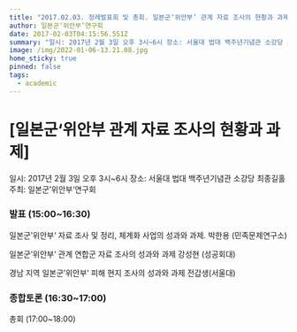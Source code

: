 ```yaml
---
title: "2017.02.03. 정례발표회 및 총회. 일본군‘위안부’ 관계 자료 조사의 현황과 과제 "
author: 일본군‘위안부’연구회
date: 2017-02-03T04:15:56.551Z
summary: "일시: 2017년 2월 3일 오후 3시~6시 장소: 서울대 법대 백주년기념관 소강당 최종길홀  주최: 일본군’위안부‘연구회"
image: /img/2022-01-06-13.21.08.jpg
home_sticky: true
pinned: false
tags:
  - academic
---
```

# \[일본군‘위안부 관계 자료 조사의 현황과 과제] 

일시: 2017년 2월 3일 오후 3시~6시
장소: 서울대 법대 백주년기념관 소강당 최종길홀 
주최: 일본군’위안부‘연구회 



### 발표 (15:00~16:30) 


일본군’위안부‘ 자료 조사 및 정리, 체계화 사업의 성과와 과제. 
박한용 (민족문제연구소)

일본군’위안부‘ 관계 연합군 자료 조사의 성과와 과제
강성현 (성공회대) 

경남 지역 일본군’위안부‘ 피해 현지 조사의 성과와 과제 
전갑생(서울대) 



### 종합토론 (16:30\~17:00) 
총회 (17:00\~18:00)